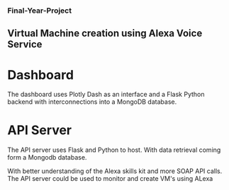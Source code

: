 ### Final-Year-Project
## Virtual Machine creation using Alexa Voice Service

# Dashboard
The dashboard uses Plotly Dash as an interface and a Flask Python backend with interconnections into a MongoDB database.

# API Server
The API server uses Flask and Python to host. With data retrieval coming form a Mongodb database.

With better understanding of the Alexa skills kit and more SOAP API calls. The API server could be used to monitor and create VM's using ALexa 

